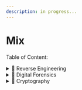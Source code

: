 ```yaml
---
description: in progress...
---
```


# Mix

Table of Content:

<details>

<summary><span data-gb-custom-inline data-tag="emoji" data-code="1f916">🤖</span> Reverse Engineering</summary>



</details>

<details>

<summary><span data-gb-custom-inline data-tag="emoji" data-code="1f50e">🔎</span> Digital Forensics</summary>



</details>

<details>

<summary><span data-gb-custom-inline data-tag="emoji" data-code="1f52e">🔮</span> Cryptography</summary>



</details>

